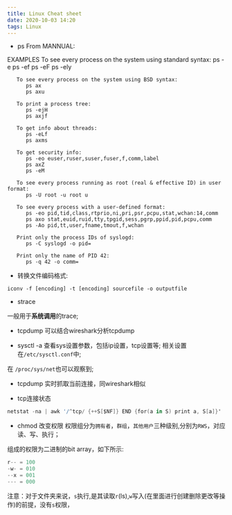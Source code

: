 ```yaml
---
title: Linux Cheat sheet
date: 2020-10-03 14:20
tags: Linux
---
```





- ps
From MANNUAL:

EXAMPLES
       To see every process on the system using standard syntax:
          ps -e
          ps -ef
          ps -eF
          ps -ely

       To see every process on the system using BSD syntax:
          ps ax
          ps axu

       To print a process tree:
          ps -ejH
          ps axjf

       To get info about threads:
          ps -eLf
          ps axms

       To get security info:
          ps -eo euser,ruser,suser,fuser,f,comm,label
          ps axZ
          ps -eM

       To see every process running as root (real & effective ID) in user format:
          ps -U root -u root u

       To see every process with a user-defined format:
          ps -eo pid,tid,class,rtprio,ni,pri,psr,pcpu,stat,wchan:14,comm
          ps axo stat,euid,ruid,tty,tpgid,sess,pgrp,ppid,pid,pcpu,comm
          ps -Ao pid,tt,user,fname,tmout,f,wchan

       Print only the process IDs of syslogd:
          ps -C syslogd -o pid=

       Print only the name of PID 42:
          ps -q 42 -o comm=

- 转换文件编码格式:
```shell
iconv -f [encoding] -t [encoding] sourcefile -o outputfile
```

- strace

一般用于**系统调用**的trace;


- tcpdump 
可以结合wireshark分析tcpdump



- sysctl -a
查看sys设置参数，包括ip设置，tcp设置等;
相关设置在`/etc/sysctl.conf`中;

在 `/proc/sys/net`也可以观察到;



- tcpdump
实时抓取当前连接，同wireshark相似

- tcp连接状态

```s
netstat -na | awk '/^tcp/ {++S[$NF]} END {for(a in S) print a, S[a]}'
```
- chmod
改变权限
权限组分为`拥有者`，`群组`，`其他用户`三种级别,分别为`RWS`，对应读、写、执行；

组成的权限为二进制的bit array，如下所示:
```s
r-- = 100
-w- = 010
--x = 001
--- = 000
```

注意：对于文件夹来说，`s`执行,是其读取`r`(ls),`w`写入(在里面进行创建删除更改等操作)的前提，没有`s`权限，


